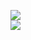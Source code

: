 [![](https://img.shields.io/badge/Made%20With-Github%20Spray-lightgrey.svg?style=for-the-badge&logo=github)](https://github.com/Annihil/github-spray#5394)  
[![](https://i.imgur.com/2DrTn0Z.gif)](https://github.com/Annihil/github-spray)